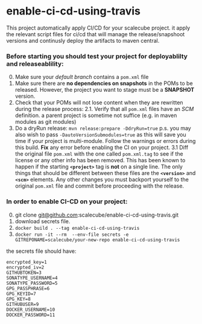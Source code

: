 # enable-ci-cd-using-travis
This project automatically apply CI/CD for your scalecube project. it apply the relevant script files for ci/cd that will manage the release/snapshoot versions and continusly deploy the artifacts to maven central.

### Before starting you should test your project for deployablilty and releaseablility:

0. Make sure your *default branch* contains a `pom.xml` file
1. Make sure there are **no dependencies on snapshots** in the POMs to be released. However, the project you want to stage must be a **SNAPSHOT** version.
2. Check that your POMs will not lose content when they are rewritten during the release process:
2.1. Verify that all `pom.xml` files have an *SCM* definition. a parent project is sometime not suffice (e.g. in maven modules as git modules)
3. Do a dryRun release: `mvn release:prepare -DdryRun=true` p.s. you may also wish to pass `-DautoVersionSubmodules=true` as this will save you time if your project is multi-module. Follow the warnings or errors during this build. **Fix** any error before enabling the CI on your project.
3.1 Diff the original file `pom.xml` with the one called `pom.xml.tag` to see if the license or any other info has been removed. This has been known to happen if the starting **`<project>`** tag is **not** on a single line. The only things that should be different between these files are the **`<version>`** and **`<scm>`** elements. Any other changes you must backport yourself to the original `pom.xml` file and commit before proceeding with the release.

### In order to enable CI-CD on your project:

0. git clone git@github.com:scalecube/enable-ci-cd-using-travis.git
1. download secrets file.
2. `docker build . --tag enable-ci-cd-using-travis`
3. `docker run -it --rm  --env-file secrets -e GITREPONAME=scalecube/your-new-repo enable-ci-cd-using-travis`


the secrets file should have:

```
encrypted_key=1
encrypted_iv=2
GITHUBTOKEN=3
SONATYPE_USERNAME=4
SONATYPE_PASSWORD=5
GPG_PASSPHRASE=6
GPG_KEYID=7
GPG_KEY=8
GITHUBUSER=9
DOCKER_USERNAME=10
DOCKER_PASSWORD=11
```
